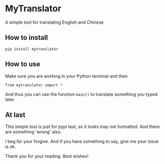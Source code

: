 # MyTranslator
A simple tool for translating English and Chinese.

## How to install

```
pip install mytranslator
```

## How to use

Make sure you are working in your Python terminal and then
```
from mytranslator import *
```

And thus you can use the function `main()` to translate something you typed later.

## At last

This simple tool is just for pypi test, so it looks may not formatted. And there are something 'wrong' also.

I beg for your forgive. And if you have something to say, give me your issue is ok.

Thank you for your reading. Best wishes!
